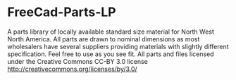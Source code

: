 # FreeCad-Parts-LP

A parts library of locally available standard size material for North West North America.
All parts are drawn to nominal dimensions as most wholesalers have several suppliers providing materials with slightly different specification. 
Feel free to use as you see fit. 
All parts and files licensed under the Creative Commons CC-BY 3.0 license http://creativecommons.org/licenses/by/3.0/
